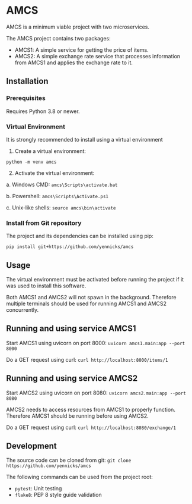 # AMCS
AMCS is a minimum viable project with two microservices.

The AMCS project contains two packages:
- AMCS1: A simple service for getting the price of items.
- AMCS2: A simple exchange rate service that processes information from AMCS1 and applies the exchange rate to it.


## Installation

### Prerequisites
Requires Python 3.8 or newer.

### Virtual Environment

It is strongly recommended to install using a virtual environment

1. Create a virtual environment:

`python -m venv amcs`

2. Activate the virtual environment:

a. Windows CMD:
`amcs\Scripts\activate.bat`

b. Powershell:
`amcs\Scripts\Activate.ps1`

c. Unix-like shells:
`source amcs\bin\activate`

### Install from Git repository
The project and its dependencies can be installed using pip:

`pip install git+https://github.com/yennicks/amcs`


## Usage
The virtual environment must be activated before running the project if it was used to install this software.

Both AMCS1 and AMCS2 will not spawn in the background.
Therefore multiple terminals should be used for running AMCS1 and AMCS2 concurrently.

## Running and using service AMCS1
Start AMCS1 using uvicorn on port 8000: `uvicorn amcs1.main:app --port 8000`

Do a GET request using curl: `curl http://localhost:8000/items/1`

## Running and using service AMCS2
Start AMCS2 using uvicorn on port 8080: `uvicorn amcs2.main:app --port 8080`

AMCS2 needs to access resources from AMCS1 to properly function.
Therefore AMCS1 should be running before using AMCS2.

Do a GET request using curl: `curl http://localhost:8080/exchange/1`

## Development
The source code can be cloned from git: `git clone https://github.com/yennicks/amcs`

The following commands can be used from the project root:
- `pytest`: Unit testing
- `flake8`: PEP 8 style guide validation
